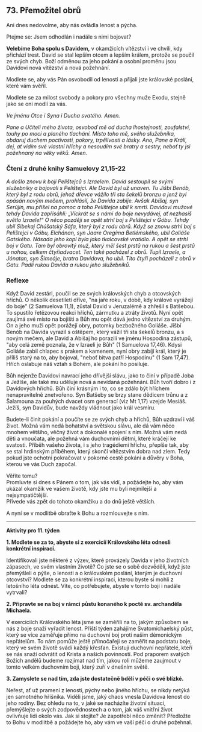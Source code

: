 ## 73. **Přemožitel obrů**

Ani dnes nedovolme, aby nás ovládla lenost a pýcha.

Ptejme se: Jsem odhodlán i nadále s nimi bojovat?

**Velebíme Boha spolu s Davidem,** v okamžicích vítězství i ve chvíli, kdy přichází trest. David se stal lepším otcem a lepším králem, protože se poučil ze svých chyb. Boží odměnou za jeho pokání a osobní proměnu jsou Davidovi nová vítězství a nová požehnání.

Modlete se, aby vás Pán osvobodil od lenosti a přijali jste královské poslání, které vám svěřil.

Modlete se za milost svobody a pokory pro všechny muže Exodu, stejně jako se oni modlí za vás.

_Ve jménu Otce i Syna i Ducha svatého. Amen._

_Pane a Učiteli mého života, osvoboď mě od ducha lhostejnosti, zoufalství, touhy po moci a planého tlachání. Místo toho mě, svého služebníka, obdaruj duchem poctivosti, pokory, trpělivosti a lásky. Ano, Pane a Králi, dej, ať vidím své vlastní hříchy a nesoudím své bratry a sestry, neboť ty jsi požehnaný na věky věků. Amen._

### Čtení z druhé knihy Samuelovy 21,15-22

_A došlo znovu k boji Pelištejců s Izraelem. David sestoupil se svými služebníky a bojovali s Pelištejci. Ale David byl už unaven. Tu Jišbí Benób, který byl z rodu obrů, jehož dřevce vážilo tři sta šekelů bronzu a jenž byl opásán novým mečem, prohlásil, že Davida zabije. Avšak Abíšaj, syn Serújin, mu přišel na pomoc a toho Pelištejce ubil k smrti. Davidovi mužové tehdy Davida zapřísáhli: „Víckrát se s námi do boje nevydávej, ať nezhasíš světlo Izraele!“ O něco později se opět strhl boj s Pelištejci v Góbu. Tehdy ubil Sibekaj Chúšatský Sáfa, který byl z rodu obrů. Když se znovu strhl boj s Pelištejci v Góbu, Elchánan, syn Jaare Oregíma Betlémského, ubil Goliáše Gatského. Násada jeho kopí byla jako tkalcovské vratidlo. A opět se strhl boj v Gatu. Tam byl obrovitý muž, který měl šest prstů na rukou a šest prstů u nohou, celkem čtyřiadvacet. Ten také pocházel z obrů. Tupil Izraele, a Jónatan, syn Šimeáje, bratra Davidova, ho ubil. Tito čtyři pocházeli z obrů v Gatu. Padli rukou Davida a rukou jeho služebníků._

### Reflexe

Když David zestárl, poučil se ze svých královských chyb a otcovských hříchů. O několik desetiletí dříve, "na jaře roku, v době, kdy králové vyrážejí do boje" (2 Samuelova 11,1), zůstal David v Jeruzalémě a zhřešil s Batšebou. To spustilo řetězovou reakci hříchů, zármutku a ztráty životů. Nyní opět zaujímá své místo na bojišti a Bůh mu opět dává jedno vítězství za druhým. On a jeho muži opět porážejí obry, potomky bezbožného Goliáše. Jišbí Benób na Davida vyrazil s oštěpem, který vážil tři sta šekelů bronzu, a s novým mečem, ale David a Abišaj ho porazili ve jménu Hospodina zástupů, "aby celá země poznala, že v Izraeli je Bůh" (1 Samuelova 17,46). Kdysi Goliáše zabil chlapec s prakem a kamenem, nyní obry zabíjí král, který je příliš starý na to, aby bojoval, "neboť bitva patří Hospodinu" (1 Sam 17,47). Hřích oslabuje náš vztah s Bohem, ale pokání ho posiluje.

Bůh nejenže Davidovi navrací jeho dřívější slávu, jako to činí v případě Joba a Ježíše, ale také mu uděluje nová a nevídaná požehnání. Bůh tvoří dobro i z Davidových hříchů. Bůh činí krásným i to, co se zdálo být hříchem nenapravitelně znetvořeno. Syn Batšeby se brzy stane dědicem trůnu a z Šalamouna za pouhých dvacet osm generací (viz Mt 1,17) vzejde Mesiáš. Ježíš, syn Davidův, bude navždy vládnout jako král vesmíru.

Budete-li činit pokání a poučíte se ze svých chyb a hříchů, Bůh uzdraví i váš život. Možná vám nedá bohatství a světskou slávu, ale dá vám něco mnohem většího, věčný život a dokonalé spojení s ním. Možná vám nedá děti a vnoučata, ale požehná vám duchovními dětmi, které kráčejí ke svatosti. Příběh vašeho života, i s jeho tragédiemi hříchu, přepíše tak, aby se stal hrdinským příběhem, který skončí vítězstvím dobra nad zlem. Tedy pokud jste ochotni pokračovat v pokorné cestě pokání a důvěry v Boha, kterou ve vás Duch započal.

Věříte tomu? \
Promluvte si dnes s Pánem o tom, jak vás vidí, a požádejte ho, aby vám ukázal okamžik ve vašem životě, kdy jste mu byli nejmilejší a nejsympatičtější. \
Přivede vás zpět do tohoto okamžiku a do dnů ještě větších.

A nyní se v modlitbě obraťte k Bohu a rozmlouvejte s ním.

---

**Aktivity pro 11. týden**

**1. Modlete se za to, abyste si z exercicií Královského léta odnesli konkrétní inspiraci.**

Identifikovali jste některé z výzev, které provázely Davida v jeho životních zápasech, ve svém vlastním životě? Co jste se o sobě dozvěděli, když jste přemýšleli o pýše, o lenosti a o královském poslání, kterým je duchovní otcovství? Modlete se za konkrétní inspiraci, kterou byste si mohli z letošního léta odnést. Víte, co potřebujete, abyste v tomto boji i nadále vytrvali?

**2. Připravte se na boj v rámci půstu konaného k poctě sv. archanděla Michaela.**

V exerciciích Královského léta jsme se zaměřili na to, jakým způsobem se nás z boje snaží vyřadit lenost. Příští týden zahájíme Svatomichaelský půst, který se více zaměřuje přímo na duchovní boj proti našim démonickým nepřátelům. To nám pomůže ještě přímočařeji se zaměřit na podstatu boje, který ve svém životě svádí každý křesťan. Existují duchovní nepřátelé, kteří se nás snaží odvrátit od Krista a našich povinností. Pod praporem svatých Božích andělů budeme rozjímat nad tím, jakou roli můžeme zaujmout v tomto velkém duchovním boji, který zuří v dnešním světě.

**3. Zamyslete se nad tím, zda jste dostatečně bdělí v péči o své blízké.**

Neřest, ať už pramení z lenosti, pýchy nebo jiného hříchu, se nikdy netýká jen samotného hříšníka. Viděli jsme, jaký chaos vnesla Davidova lenost do jeho rodiny. Bez ohledu na to, v jaké se nacházíte životní situaci, přemýšlejte o svých zodpovědnostech a o tom, jak váš vnitřní život ovlivňuje lidi okolo vás. Jak si stojíte? Je zapotřebí něco změnit? Předložte to Bohu v modlitbě a požádejte ho, aby vám ve vaší péči o druhé požehnal.
